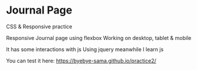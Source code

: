 # Journal Page
CSS &amp; Responsive practice

Responsive Journal page using flexbox
Working on desktop, tablet & mobile

It has some interactions with js
Using jquery meanwhile I learn js

You can test it here:
https://byebye-sama.github.io/practice2/
